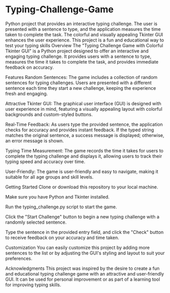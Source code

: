 # Typing-Challenge-Game
 Python project that provides an interactive typing challenge. The user is presented with a sentence to type, and the application measures the time taken to complete the task. The colorful and visually appealing Tkinter GUI enhances the user experience. This project is a fun and educational way to test your typing skills
Overview
The "Typing Challenge Game with Colorful Tkinter GUI" is a Python project designed to offer an interactive and engaging typing challenge. It provides users with a sentence to type, measures the time it takes to complete the task, and provides immediate feedback on accuracy.

Features
Random Sentences: The game includes a collection of random sentences for typing challenges. Users are presented with a different sentence each time they start a new challenge, keeping the experience fresh and engaging.

Attractive Tkinter GUI: The graphical user interface (GUI) is designed with user experience in mind, featuring a visually appealing layout with colorful backgrounds and custom-styled buttons.

Real-Time Feedback: As users type the provided sentence, the application checks for accuracy and provides instant feedback. If the typed string matches the original sentence, a success message is displayed; otherwise, an error message is shown.

Typing Time Measurement: The game records the time it takes for users to complete the typing challenge and displays it, allowing users to track their typing speed and accuracy over time.

User-Friendly: The game is user-friendly and easy to navigate, making it suitable for all age groups and skill levels.

Getting Started
Clone or download this repository to your local machine.

Make sure you have Python and Tkinter installed.

Run the typing_challenge.py script to start the game.

Click the "Start Challenge" button to begin a new typing challenge with a randomly selected sentence.

Type the sentence in the provided entry field, and click the "Check" button to receive feedback on your accuracy and time taken.

Customization
You can easily customize this project by adding more sentences to the list or by adjusting the GUI's styling and layout to suit your preferences.

Acknowledgments
This project was inspired by the desire to create a fun and educational typing challenge game with an attractive and user-friendly GUI. It can be used for personal improvement or as part of a learning tool for improving typing skills.
